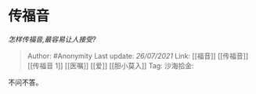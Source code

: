 # 传福音
*怎样传福音,最容易让人接受?*

> Author: #Anonymity
> Last update: *26/07/2021*
> Link: [[福音]] [[传福音]] [[传福音 1]] [[医嘱]] [[爱]] [[胆小莫入]]
> Tag:
> 沙海拾金:

不问不答。

